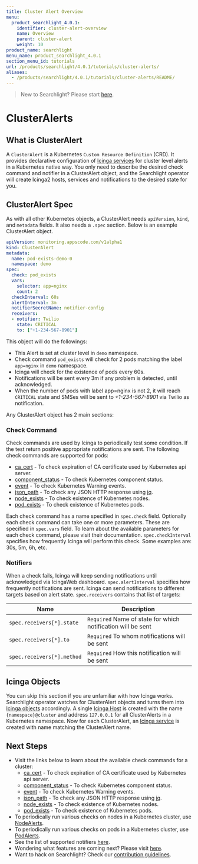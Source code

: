 ```yaml
---
title: Cluster Alert Overview
menu:
  product_searchlight_4.0.1:
    identifier: cluster-alert-overview
    name: Overview
    parent: cluster-alert
    weight: 10
product_name: searchlight
menu_name: product_searchlight_4.0.1
section_menu_id: tutorials
url: /products/searchlight/4.0.1/tutorials/cluster-alerts/
aliases:
  - /products/searchlight/4.0.1/tutorials/cluster-alerts/README/
---
```


> New to Searchlight? Please start [here](/docs/tutorials/README.md).

# ClusterAlerts

## What is ClusterAlert
A `ClusterAlert` is a Kubernetes `Custom Resource Definition` (CRD). It provides declarative configuration of [Icinga services](https://www.icinga.com/docs/icinga2/latest/doc/09-object-types/#service) for cluster level alerts in a Kubernetes native way. You only need to describe the desired check command and notifier in a ClusterAlert object, and the Searchlight operator will create Icinga2 hosts, services and notifications to the desired state for you.

## ClusterAlert Spec
As with all other Kubernetes objects, a ClusterAlert needs `apiVersion`, `kind`, and `metadata` fields. It also needs a `.spec` section. Below is an example ClusterAlert object.

```yaml
apiVersion: monitoring.appscode.com/v1alpha1
kind: ClusterAlert
metadata:
  name: pod-exists-demo-0
  namespace: demo
spec:
  check: pod_exists
  vars:
    selector: app=nginx
    count: 2
  checkInterval: 60s
  alertInterval: 3m
  notifierSecretName: notifier-config
  receivers:
  - notifier: Twilio
    state: CRITICAL
    to: ["+1-234-567-8901"]
```

This object will do the followings:

- This Alert is set at cluster level in `demo` namespace.
- Check command `pod_exists` will check for 2 pods matching the label `app=nginx` in `demo` namespace.
- Icinga will check for the existence of pods every 60s.
- Notifications will be sent every 3m if any problem is detected, until acknowledged.
- When the number of pods with label app=nginx is not 2, it will reach `CRITICAL` state and SMSes will be sent to _+1-234-567-8901_ via Twilio as notification.


Any ClusterAlert object has 2 main sections:

### Check Command
Check commands are used by Icinga to periodically test some condition. If the test return positive appropriate notifications are sent. The following check commands are supported for pods:

- [ca_cert](/docs/tutorials/cluster-alerts/ca_cert.md) - To check expiration of CA certificate used by Kubernetes api server.
- [component_status](/docs/tutorials/cluster-alerts/component_status.md) - To check Kubernetes component status.
- [event](/docs/tutorials/cluster-alerts/event.md) - To check Kubernetes Warning events.
- [json_path](/docs/tutorials/cluster-alerts/json_path.md) - To check any JSON HTTP response using [jq](https://stedolan.github.io/jq/).
- [node_exists](/docs/tutorials/cluster-alerts/node_exists.md) - To check existence of Kubernetes nodes.
- [pod_exists](/docs/tutorials/cluster-alerts/pod_exists.md) - To check existence of Kubernetes pods.

Each check command has a name specified in `spec.check` field. Optionally each check command can take one or more parameters. These are specified in `spec.vars` field. To learn about the available parameters for each check command, please visit their documentation. `spec.checkInterval` specifies how frequently Icinga will perform this check. Some examples are: 30s, 5m, 6h, etc.

### Notifiers
When a check fails, Icinga will keep sending notifications until acknowledged via IcingaWeb dashboard. `spec.alertInterval` specifies how frequently notifications are sent. Icinga can send notifications to different targets based on alert state. `spec.receivers` contains that list of targets:

| Name                       | Description                                                  |
|----------------------------|--------------------------------------------------------------|
| `spec.receivers[*].state`  | `Required` Name of state for which notification will be sent |
| `spec.receivers[*].to`     | `Required` To whom notifications will be sent                |
| `spec.receivers[*].method` | `Required` How this notification will be sent                |


## Icinga Objects
You can skip this section if you are unfamiliar with how Icinga works. Searchlight operator watches for ClusterAlert objects and turns them into [Icinga objects](https://www.icinga.com/docs/icinga2/latest/doc/09-object-types/) accordingly. A single [Icinga Host](https://www.icinga.com/docs/icinga2/latest/doc/09-object-types/#host) is created with the name `{namespace}@cluster` and address `127.0.0.1` for all ClusterAlerts in a Kubernetes namespace. Now for each ClusterAlert, an [Icinga service](https://www.icinga.com/docs/icinga2/latest/doc/09-object-types/#service) is created with name matching the ClusterAlert name.


## Next Steps
 - Visit the links below to learn about the available check commands for a cluster:
    - [ca_cert](/docs/tutorials/cluster-alerts/ca_cert.md) - To check expiration of CA certificate used by Kubernetes api server.
    - [component_status](/docs/tutorials/cluster-alerts/component_status.md) - To check Kubernetes component status.
    - [event](/docs/tutorials/cluster-alerts/event.md) - To check Kubernetes Warning events.
    - [json_path](/docs/tutorials/cluster-alerts/json_path.md) - To check any JSON HTTP response using [jq](https://stedolan.github.io/jq/).
    - [node_exists](/docs/tutorials/cluster-alerts/node_exists.md) - To check existence of Kubernetes nodes.
    - [pod_exists](/docs/tutorials/cluster-alerts/pod_exists.md) - To check existence of Kubernetes pods.
 - To periodically run various checks on nodes in a Kubernetes cluster, use [NodeAlerts](/docs/tutorials/node-alerts/README.md).
 - To periodically run various checks on pods in a Kubernetes cluster, use [PodAlerts](/docs/tutorials/pod-alerts/README.md).
 - See the list of supported notifiers [here](/docs/tutorials/notifiers.md).
 - Wondering what features are coming next? Please visit [here](/ROADMAP.md).
 - Want to hack on Searchlight? Check our [contribution guidelines](/CONTRIBUTING.md).
